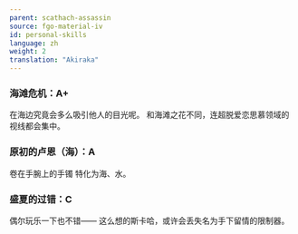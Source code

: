 ```yaml
---
parent: scathach-assassin
source: fgo-material-iv
id: personal-skills
language: zh
weight: 2
translation: "Akiraka"
---
```


### 海滩危机：A+

在海边究竟会多么吸引他人的目光呢。
和海滩之花不同，连超脱爱恋思慕领域的视线都会集中。

### 原初的卢恩（海）：A

卷在手腕上的手镯
特化为海、水。

### 盛夏的过错：C

偶尔玩乐一下也不错——
这么想的斯卡哈，或许会丢失名为手下留情的限制器。
